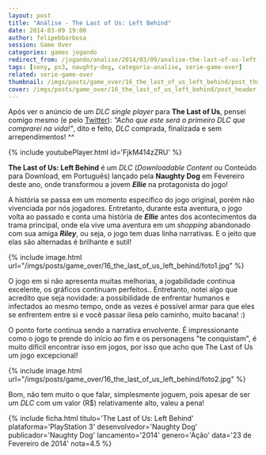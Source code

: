```yaml
---
layout: post
title: "Análise - The Last of Us: Left Behind"
date: 2014-03-09 19:00
author: felipebbarbosa
session: Game Over
categories: games jogando
redirect_from: /jogando/analise/2014/03/09/analise-the-last-of-us-left-behind-dlc-ps3.html
tags: [sony, ps3, naughty-dog, categoria-analise, serie-game-over]
related: serie-game-over
thumbnail: /imgs/posts/game_over/16_the_last_of_us_left_behind/post_thumbnail.jpg
cover: /imgs/posts/game_over/16_the_last_of_us_left_behind/post_header.jpg
---
```


Após ver o anúncio de um _DLC single player_ para **The Last of Us**, pensei comigo mesmo (e pelo [Twitter](https://twitter.com/felipebbarbosa/status/422834851637493760)): _"Acho que este será o primeiro DLC que comprarei na vida!"_, dito e feito, _DLC_ comprada, finalizada e sem arrependimentos! ^^

<!--more-->

{% include youtubePlayer.html id='FjkM414zZRU' %}

**The Last of Us: Left Behind** é um _DLC_ (_Downloadable Content_ ou Conteúdo para Download, em Português) lançado pela **Naughty Dog** em Fevereiro deste ano, onde transformou a jovem **_Ellie_** na protagonista do jogo!

A história se passa em um momento específico do jogo original, porém não vivenciada por nós jogadores. Entretanto, durante esta aventura, o jogo volta ao passado e conta uma história de **_Ellie_** antes dos acontecimentos da trama principal, onde ela vive uma aventura em um _shopping_ abandonado com sua amiga **_Riley_**, ou seja, o jogo tem duas linha narrativas. E o jeito que elas são alternadas é brilhante e sutil!

{% include image.html url="/imgs/posts/game_over/16_the_last_of_us_left_behind/foto1.jpg" %}

O jogo em si não apresenta muitas melhorias, a jogabilidade continua excelente, os gráficos continuam perfeitos.. Entretanto, notei algo que acredito que seja novidade: a possibilidade de enfrentar humanos e infectados ao mesmo tempo, onde as vezes é possível armar para que eles se enfrentem entre si e você passar ilesa pelo caminho, muito bacana! :)

O ponto forte continua sendo a narrativa envolvente. É impressionante como o jogo te prende do início ao fim e os personagens "te conquistam", é muito difícil encontrar isso em jogos, por isso que acho que The Last of Us um jogo excepcional!

{% include image.html url="/imgs/posts/game_over/16_the_last_of_us_left_behind/foto2.jpg" %}

Bom, não tem muito o que falar, simplesmente joguem, pois apesar de ser um _DLC_ com um valor (R\$) relativamente alto, valeu a pena!

{% include ficha.html
  titulo='The Last of Us: Left Behind'
  plataforma='PlayStation 3'
  desenvolvedor='Naughty Dog'
  publicador='Naughty Dog'
  lancamento='2014'
  genero='Ação'
  data='23 de Fevereiro de 2014'
  nota=4.5 %}

